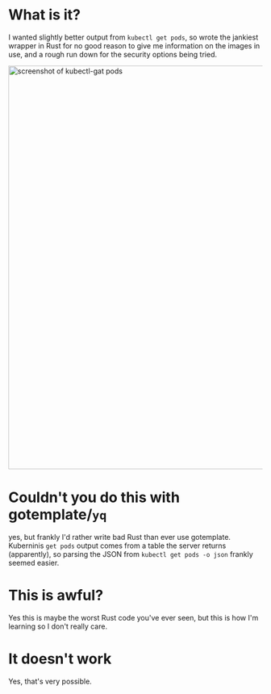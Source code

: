 # What is it?

I wanted slightly better output from `kubectl get pods`, so wrote the jankiest wrapper in Rust for no good reason to give me information on the images in use, and a rough run down for the security options being tried.

<img width="800" alt="screenshot of kubectl-gat pods" src="https://github.com/barn/kubectl-gat/assets/39111/b3c8dbeb-5737-408a-b9bd-add72387d627">

# Couldn't you do this with gotemplate/`yq`

yes, but frankly I'd rather write bad Rust than ever use gotemplate.
Kuberninis `get pods` output comes from a table the server returns (apparently), so parsing the JSON from `kubectl get pods -o json` frankly seemed easier.

# This is awful?

Yes this is maybe the worst Rust code you've ever seen, but this is how I'm learning so I don't really care.

# It doesn't work

Yes, that's very possible.
